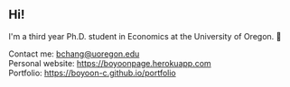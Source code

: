   
## Hi! 

I'm a third year Ph.D. student in Economics at the University of Oregon. :evergreen_tree:

Contact me: bchang@uoregon.edu\
Personal website: https://boyoonpage.herokuapp.com \
Portfolio: https://boyoon-c.github.io/portfolio

